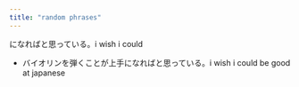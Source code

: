 ```yaml
---
title: "random phrases"
---
```

になればと思っている。i wish i could
- バイオリンを弾くことが上手になればと思っている。i wish i could be good at japanese